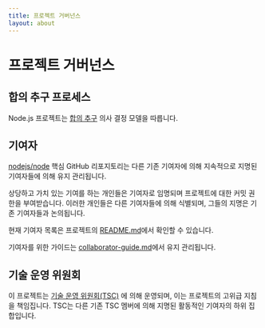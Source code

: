 ```yaml
---
title: 프로젝트 거버넌스
layout: about
---
```


# 프로젝트 거버넌스

## 합의 추구 프로세스

Node.js 프로젝트는 [합의 추구](https://en.wikipedia.org/wiki/Consensus-seeking_decision-making) 의사 결정 모델을 따릅니다.

## 기여자

[nodejs/node](https://github.com/nodejs/node) 핵심 GitHub 리포지토리는 다른 기존 기여자에 의해 지속적으로 지명된 기여자들에 의해 유지 관리됩니다.

상당하고 가치 있는 기여를 하는 개인들은 기여자로 임명되며 프로젝트에 대한 커밋 권한을 부여받습니다. 이러한 개인들은 다른 기여자들에 의해 식별되며, 그들의 지명은 기존 기여자들과 논의됩니다.

현재 기여자 목록은 프로젝트의 [README.md](https://github.com/nodejs/node/blob/main/README.md#current-project-team-members)에서 확인할 수 있습니다.

기여자를 위한 가이드는 [collaborator-guide.md](https://github.com/nodejs/node/blob/main/doc/contributing/collaborator-guide.md)에서 유지 관리됩니다.

## 기술 운영 위원회

이 프로젝트는 [기술 운영 위원회(TSC)](https://github.com/nodejs/TSC) 에 의해 운영되며, 이는 프로젝트의 고위급 지침을 책임집니다. TSC는 다른 기존 TSC 멤버에 의해 지명된 활동적인 기여자의 하위 집합입니다.

[consensus seeking]: https://en.wikipedia.org/wiki/Consensus-seeking_decision-making
[readme.md]: https://github.com/nodejs/node/blob/main/README.md#current-project-team-members
[tsc]: https://github.com/nodejs/TSC
[technical steering committee (tsc)]: https://github.com/nodejs/TSC/blob/main/TSC-Charter.md
[collaborator-guide.md]: https://github.com/nodejs/node/blob/main/doc/contributing/collaborator-guide.md
[nodejs/node]: https://github.com/nodejs/node

